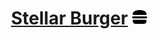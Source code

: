 <h1 align="center"><a href="https://nkolosov097.github.io/react-burger" target="_blank">Stellar Burger</a> 
<svg
            xmlns="http://www.w3.org/2000/svg"
            width="24"
            height="24"
            viewBox="0 0 24 24"
            fill="primary"
        >
            <path
                fillRule="evenodd"
                clipRule="evenodd"
                d="M22.0571 8.7H1.96905C1.44524 8.7 1.02619 8.25842 1 7.70645C1 3.26308 4.69286 1 12 1C19.3071 1 23 3.26308 23 7.70645C23 8.25842 22.581 8.7 22.0571 8.7ZM24 12.55C24 11.6362 23.2674 10.9 22.3579 10.9H1.64211C0.732632 10.9 0 11.6362 0 12.55C0 13.4638 0.732632 14.2 1.64211 14.2H22.3579C23.2674 14.2 24 13.4638 24 12.55ZM22.0321 16.4H1.94174C1.41855 16.4 1 16.8693 1 17.456V18.5707C1 21.0053 2.77883 23 4.95006 23H19.0499C21.2212 23 23 21.0053 23 18.5707V17.456C22.9738 16.8693 22.5553 16.4 22.0321 16.4Z"
            />
        </svg></h1>
